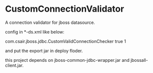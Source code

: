 CustomConnectionValidator
=========================

A connection validator for jboss datasource.

config in *-ds.xml like below:

<valid-connection-checker-class-name>com.csair.jboss.jdbc.CustomValidConnectionChecker</valid-connection-checker-class-name>
<background-validation>true</background-validation>
<background-validation-minutes>1</background-validation-minutes>

and put the export jar in deploy floder.

this project depends on jboss-common-jdbc-wrapper.jar and jbossall-client.jar.
